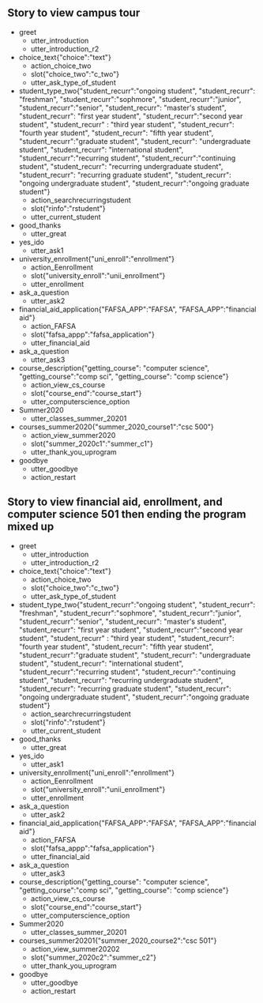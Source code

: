 <!--
## Karen Salinas
## CSC 590
## Story mixed up story with three elements
-->

## Story to view campus tour
* greet
  - utter_introduction
  - utter_introduction_r2
* choice_text{"choice":"text"}
  - action_choice_two
  - slot{"choice_two":"c_two"}
  - utter_ask_type_of_student
* student_type_two{"student_recurr":"ongoing student", "student_recurr": "freshman", "student_recurr":"sophmore", "student_recurr":"junior", "student_recurr":"senior", "student_recurr": "master's student", "student_recurr": "first year  student", "student_recurr":"second year student", "student_recurr" : "third year student", "student_recurr": "fourth year student", "student_recurr": "fifth year student", "student_recurr":"graduate student", "student_recurr": "undergraduate student", "student_recurr": "international student", "student_recurr":"recurring student", "student_recurr":"continuing student", "student_recurr": "recurring undergraduate student", "student_recurr": "recurring graduate student", "student_recurr": "ongoing undergraduate student", "student_recurr":"ongoing graduate student"}
  - action_searchrecurringstudent
  - slot{"rinfo":"rstudent"}
  - utter_current_student
* good_thanks
  - utter_great
* yes_ido
  - utter_ask1
* university_enrollment{"uni_enroll":"enrollment"}
  - action_Eenrollment
  - slot{"university_enroll":"unii_enrollment"}
  - utter_enrollment
* ask_a_question
  - utter_ask2
* financial_aid_application{"FAFSA_APP":"FAFSA", "FAFSA_APP":"financial aid"}
  - action_FAFSA
  - slot{"fafsa_appp":"fafsa_application"}
  - utter_financial_aid
* ask_a_question
  - utter_ask3
* course_description{"getting_course": "computer science", "getting_course":"comp sci", "getting_course": "comp science"}
  - action_view_cs_course
  - slot{"course_end":"course_start"}
  - utter_computerscience_option
* Summer2020
  - utter_classes_summer_20201
* courses_summer2020{"summer_2020_course1":"csc 500"}
  - action_view_summer2020
  - slot{"summer_2020c1":"summer_c1"}
  - utter_thank_you_uprogram
* goodbye
  - utter_goodbye
  - action_restart



## Story to view financial aid, enrollment, and computer science 501 then ending the program mixed up
* greet
  - utter_introduction
  - utter_introduction_r2
* choice_text{"choice":"text"}
  - action_choice_two
  - slot{"choice_two":"c_two"}
  - utter_ask_type_of_student
* student_type_two{"student_recurr":"ongoing student", "student_recurr": "freshman", "student_recurr":"sophmore", "student_recurr":"junior", "student_recurr":"senior", "student_recurr": "master's student", "student_recurr": "first year  student", "student_recurr":"second year student", "student_recurr" : "third year student", "student_recurr": "fourth year student", "student_recurr": "fifth year student", "student_recurr":"graduate student", "student_recurr": "undergraduate student", "student_recurr": "international student", "student_recurr":"recurring student", "student_recurr":"continuing student", "student_recurr": "recurring undergraduate student", "student_recurr": "recurring graduate student", "student_recurr": "ongoing undergraduate student", "student_recurr":"ongoing graduate student"}
  - action_searchrecurringstudent
  - slot{"rinfo":"rstudent"}
  - utter_current_student
* good_thanks
  - utter_great
* yes_ido
  - utter_ask1
* university_enrollment{"uni_enroll":"enrollment"}
  - action_Eenrollment
  - slot{"university_enroll":"unii_enrollment"}
  - utter_enrollment
* ask_a_question
  - utter_ask2
* financial_aid_application{"FAFSA_APP":"FAFSA", "FAFSA_APP":"financial aid"}
  - action_FAFSA
  - slot{"fafsa_appp":"fafsa_application"}
  - utter_financial_aid
* ask_a_question
  - utter_ask3
* course_description{"getting_course": "computer science", "getting_course":"comp sci", "getting_course": "comp science"}
  - action_view_cs_course
  - slot{"course_end":"course_start"}
  - utter_computerscience_option
* Summer2020
  - utter_classes_summer_20201
* courses_summer20201{"summer_2020_course2":"csc 501"}
  - action_view_summer20202
  - slot{"summer_2020c2":"summer_c2"}
  - utter_thank_you_uprogram
* goodbye
  - utter_goodbye
  - action_restart
